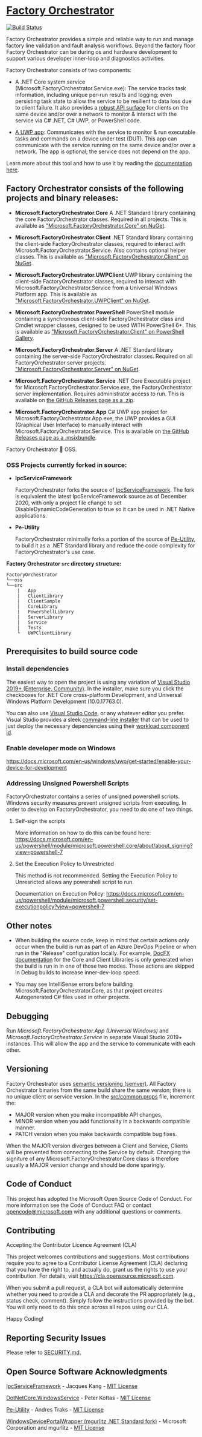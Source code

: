 # [Factory Orchestrator](https://microsoft.github.io/FactoryOrchestrator/)

 [![Build Status](https://microsoft.visualstudio.com/OneCore/_apis/build/status/FactoryOrchestrator/FO-PublicFacing-CI?branchName=main)](https://microsoft.visualstudio.com/OneCore/_build/latest?definitionId=54749&branchName=main)

Factory Orchestrator provides a simple and reliable way to run and manage factory line validation and fault analysis workflows. Beyond the factory floor Factory Orchestrator can be during os and hardware development to support various developer inner-loop and diagnostics activities.

Factory Orchestrator consists of two components:

* A .NET Core system service (Microsoft.FactoryOrchestrator.Service.exe): The service tracks task information, including unique per-run results and logging; even persisting task state to allow the service to be resilient to data loss due to client failure. It also provides a [robust API surface](https://microsoft.github.io/FactoryOrchestrator/use-the-factory-orchestrator-api/) for clients on the same device and/or over a network to monitor & interact with the service via C# .NET, C# UWP, or PowerShell code. 

* [A UWP app](https://microsoft.github.io/FactoryOrchestrator/use-the-factory-orchestrator-app/): Communicates with the service to monitor & run executable tasks and commands on a device under test (DUT). This app can communicate with the service running on the same device and/or over a network. The app is optional; the service does not depend on the app.

Learn more about this tool and how to use it by reading the [documentation here](https://microsoft.github.io/FactoryOrchestrator/).

## **Factory Orchestrator consists of the following projects and binary releases:**

* **Microsoft.FactoryOrchestrator.Core**
 A .NET Standard library containing the core FactoryOrchestrator classes. Required in all projects. This is available as ["Microsoft.FactoryOrchestrator.Core" on NuGet](https://www.nuget.org/packages/Microsoft.FactoryOrchestrator.Core/).

* **Microsoft.FactoryOrchestrator.Client**
 .NET Standard library containing the client-side FactoryOrchestrator classes, required to interact with Microsoft.FactoryOrchestrator.Service. Also contains optional helper classes. This is available as ["Microsoft.FactoryOrchestrator.Client" on NuGet](https://www.nuget.org/packages/Microsoft.FactoryOrchestrator.Client/).

* **Microsoft.FactoryOrchestrator.UWPClient**
 UWP library containing the client-side FactoryOrchestrator classes, required to interact with Microsoft.FactoryOrchestrator.Service from a Universal Windows Platform app. This is available as ["Microsoft.FactoryOrchestrator.UWPClient" on NuGet](https://www.nuget.org/packages/Microsoft.FactoryOrchestrator.UWPClient/).

* **Microsoft.FactoryOrchestrator.PowerShell**
PowerShell module containing a synchronous client-side FactoryOrchestrator class and Cmdlet wrapper classes, designed to be used WITH PowerShell 6+. This is available as ["Microsoft.FactoryOrchestrator.Client" on PowerShell Gallery](https://www.powershellgallery.com/packages/Microsoft.FactoryOrchestrator.Client/). 

* **Microsoft.FactoryOrchestrator.Server**
 A .NET Standard library containing the server-side FactoryOrchestrator classes. Required on all FactoryOrchestrator server projects. ["Microsoft.FactoryOrchestrator.Server" on NuGet](https://www.nuget.org/packages/Microsoft.FactoryOrchestrator.Server/).

* **Microsoft.FactoryOrchestrator.Service**
 .NET Core Executable project for Microsoft.FactoryOrchestrator.Service.exe, the FactoryOrchestrator server implementation. Requires administrator access to run. This is available on [the GitHub Releases page as a .zip](https://github.com/microsoft/FactoryOrchestrator/releases).

* **Microsoft.FactoryOrchestrator.App**
 C# UWP app project for Microsoft.FactoryOrchestrator.App.exe, the UWP provides a GUI (Graphical User Interface) to manually interact with Microsoft.FactoryOrchestrator.Service. This is available on [the GitHub Releases page as a .msixbundle](https://github.com/microsoft/FactoryOrchestrator/releases).

Factory Orchestrator :green_heart: OSS.

### **OSS Projects currently forked in source:**

* **IpcServiceFramework**

    FactoryOrchestrator forks the source of [IpcServiceFramework](https://github.com/jacqueskang/IpcServiceFramework). The fork is equivalent the latest IpcServiceFramework source as of December 2020, with only a project file change to set DisableDynamicCodeGeneration to true so it can be used in .NET Native applications.

* **Pe-Utility**

    FactoryOrchestrator minimally forks a portion of the source of [Pe-Utility](https://github.com/AndresTraks/pe-utility), to build it as a .NET Standard library and reduce the code complexity for FactoryOrchestrator's use case.

**Factory Orchestrator ```src``` directory structure:**

```
FactoryOrchestrator
└──oss
└──src
    |   App
    |   ClientLibrary
    |   ClientSample
    |   CoreLibrary
    |   PowerShellLibrary
    |   ServerLibrary
    |   Service
    |   Tests
    └   UWPClientLibrary
```

## Prerequisites to build source code

### Install dependencies

The easiest way to open the project is using any variation of [Visual Studio 2019+ (Enterprise, Community)](https://visualstudio.microsoft.com/vs/). In the installer, make sure you click the checkboxes for .NET Core cross-platform Development, and Universal Windows Platform Development (10.0.17763.0).

You can also use [Visual Studio Code](https://code.visualstudio.com/), or any whatever editor you prefer. Visual Studio provides a sleek [command-line installer](https://docs.microsoft.com/en-us/visualstudio/install/use-command-line-parameters-to-install-visual-studio) that can be used to just deploy the necessary dependencies using their [workload component id](https://docs.microsoft.com/en-us/visualstudio/install/workload-component-id-vs-community).

### Enable developer mode on Windows

https://docs.microsoft.com/en-us/windows/uwp/get-started/enable-your-device-for-development

### Addressing Unsigned Powershell Scripts
FactoryOrchestrator contains a series of unsigned powershell scripts. Windows security measures prevent unsigned scripts from executing. In order to develop on FactoryOrchestrator, you need to do one of two things.

1. Self-sign the scripts

   More information on how to do this can be found here: https://docs.microsoft.com/en-us/powershell/module/microsoft.powershell.core/about/about_signing?view=powershell-7

2. Set the Execution Policy to Unrestricted
   
    This method is not recommended. Setting the Execution Policy to Unresricted allows any powershell script to run. 

    Documentation on Execution Policy:
https://docs.microsoft.com/en-us/powershell/module/microsoft.powershell.security/set-executionpolicy?view=powershell-7

## Other notes
* When building the source code, keep in mind that certain actions only occur when the build is run as part of an Azure DevOps Pipeline or when run in the "Release" configuration locally. For example, [DocFX documentation](https://dotnet.github.io/docfx/) for the Core and Client Libraries is only generated when the build is run in in one of those two modes. These actions are skipped in Debug builds to increase inner-dev-loop speed.

* You may see IntelliSense errors before building Microsoft.FactoryOrchestrator.Core, as that project creates Autogenerated C# files used in other projects.

## Debugging

Run _Microsoft.FactoryOrchestrator.App (Universal Windows)_ and _Microsoft.FactoryOrchestrator.Service_ in separate Visual Studio 2019+ instances. This will allow the app and the service to communicate with each other.

## Versioning

Factory Orchestrator uses [semantic versioning (semver)](https://semver.org/). All Factory Orchestrator binaries from the same build share the same version; there is no unique client or service version. In the [src/common.props](src/common.props) file, increment the:

* MAJOR version when you make incompatible API changes,
* MINOR version when you add functionality in a backwards compatible manner.
* PATCH version when you make backwards compatible bug fixes.

When the MAJOR version diverges between a Client and Service, Clients will be prevented from connecting to the Service by default. Changing the signiture of any Microsoft.FactoryOrchestrator.Core class is therefore usually a MAJOR version change and should be done sparingly.

## Code of Conduct

 This project has adopted the Microsoft Open Source Code of Conduct. For more information see the Code of Conduct FAQ or contact opencode@microsoft.com with any additional questions or comments.

## Contributing

 Accepting the Contributor Licence Agreement (CLA)

 This project welcomes contributions and suggestions. Most contributions require you to agree to a Contributor License Agreement (CLA) declaring that you have the right to, and actually do, grant us the rights to use your contribution. For details, visit <https://cla.opensource.microsoft.com>.

 When you submit a pull request, a CLA bot will automatically determine whether you need to provide a CLA and decorate the PR appropriately (e.g., status check, comment). Simply follow the instructions provided by the bot. You will only need to do this once across all repos using our CLA.

Happy Coding!

## Reporting Security Issues

Please refer to [SECURITY.md](./SECURITY.md).

## Open Source Software Acknowledgments

[IpcServiceFramework](https://github.com/jacqueskang/IpcServiceFramework) - Jacques Kang - [MIT License](https://github.com/jacqueskang/IpcServiceFramework/blob/develop/LICENSE)

[DotNetCore.WindowsService](https://github.com/PeterKottas/DotNetCore.WindowsService) - Peter Kottas - [MIT License](https://github.com/PeterKottas/DotNetCore.WindowsService/blob/master/LICENSE)

[Pe-Utility](https://github.com/AndresTraks/pe-utility) - Andres Traks - [MIT License](https://github.com/AndresTraks/pe-utility/blob/master/LICENSE)

[WindowsDevicePortalWrapper (mgurlitz .NET Standard fork)](https://github.com/mgurlitz/WindowsDevicePortalWrapper/tree/feat-standard) - Microsoft Corporation and mgurlitz - [MIT License](https://github.com/mgurlitz/WindowsDevicePortalWrapper/blob/feat-standard/License.txt)
